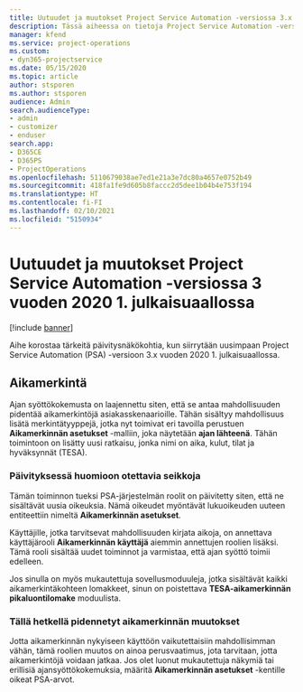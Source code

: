 ```yaml
---
title: Uutuudet ja muutokset Project Service Automation -versiossa 3.x vuoden 2020 1. julkaisuaallossa
description: Tässä aiheessa on tietoja Project Service Automation -version 3 uusista ja muuttuneista ominaisuuksista vuoden 2020 1. julkaisuaallossa.
manager: kfend
ms.service: project-operations
ms.custom:
- dyn365-projectservice
ms.date: 05/15/2020
ms.topic: article
author: stsporen
ms.author: stsporen
audience: Admin
search.audienceType:
- admin
- customizer
- enduser
search.app:
- D365CE
- D365PS
- ProjectOperations
ms.openlocfilehash: 5110679038ae7ed1e21a3e7dc80a4657e0752b49
ms.sourcegitcommit: 418fa1fe9d605b8faccc2d5dee1b04b4e753f194
ms.translationtype: HT
ms.contentlocale: fi-FI
ms.lasthandoff: 02/10/2021
ms.locfileid: "5150934"
---
```

# <a name="whats-new-or-changed-in-project-service-automation-version-3-wave-1-2020"></a>Uutuudet ja muutokset Project Service Automation -versiossa 3 vuoden 2020 1. julkaisuaallossa

[!include [banner](../includes/psa-now-project-operations.md)]

Aihe korostaa tärkeitä päivitysnäkökohtia, kun siirrytään uusimpaan Project Service Automation (PSA) -versioon 3.x vuoden 2020 1. julkaisuaallossa.

## <a name="time-entry"></a>Aikamerkintä
Ajan syöttökokemusta on laajennettu siten, että se antaa mahdollisuuden pidentää aikamerkintöjä asiakasskenaarioille. Tähän sisältyy mahdollisuus lisätä merkintätyyppejä, jotka nyt toimivat eri tavoilla perustuen **Aikamerkinnän asetukset** -malliin, joka näytetään **ajan lähteenä**. Tähän toimintoon on lisätty uusi ratkaisu, jonka nimi on aika, kulut, tilat ja hyväksynnät (TESA).

### <a name="upgrade-consideration"></a>Päivityksessä huomioon otettavia seikkoja
Tämän toiminnon tueksi PSA-järjestelmän roolit on päivitetty siten, että ne sisältävät uusia oikeuksia. Nämä oikeudet myöntävät lukuoikeuden uuteen entiteettiin nimeltä **Aikamerkinnän asetukset**.

Käyttäjille, jotka tarvitsevat mahdollisuuden kirjata aikoja, on annettava käyttäjärooli **Aikamerkinnän käyttäjä** aiemmin annettujen roolien lisäksi. Tämä rooli sisältää uudet toiminnot ja varmistaa, että ajan syöttö toimii edelleen.

Jos sinulla on myös mukautettuja sovellusmoduuleja, jotka sisältävät kaikki aikamerkintäkohteen lomakkeet, sinun on poistettava **TESA-aikamerkinnän pikaluontilomake** moduulista.

### <a name="currently-extended-time-entry-changes"></a>Tällä hetkellä pidennetyt aikamerkinnän muutokset
Jotta aikamerkinnän nykyiseen käyttöön vaikutettaisiin mahdollisimman vähän, tämä roolien muutos on ainoa perusvaatimus, jota tarvitaan, jotta aikamerkintöjä voidaan jatkaa. Jos olet luonut mukautettuja näkymiä tai erillisiä ajansyöttökokemuksia, määritä **Aikamerkinnän asetukset** -kentille oikeat PSA-arvot.
